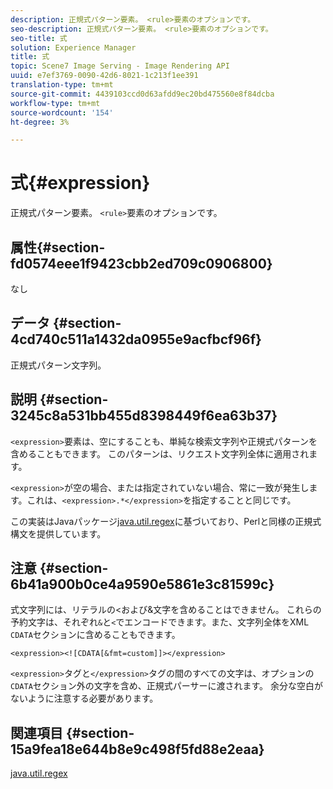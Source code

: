 ```yaml
---
description: 正規式パターン要素。 <rule>要素のオプションです。
seo-description: 正規式パターン要素。 <rule>要素のオプションです。
seo-title: 式
solution: Experience Manager
title: 式
topic: Scene7 Image Serving - Image Rendering API
uuid: e7ef3769-0090-42d6-8021-1c213f1ee391
translation-type: tm+mt
source-git-commit: 4439103ccd0d63afdd9ec20bd475560e8f84dcba
workflow-type: tm+mt
source-wordcount: '154'
ht-degree: 3%

---
```



# 式{#expression}

正規式パターン要素。 `<rule>`要素のオプションです。

## 属性{#section-fd0574eee1f9423cbb2ed709c0906800}

なし

## データ {#section-4cd740c511a1432da0955e9acfbcf96f}

正規式パターン文字列。

## 説明 {#section-3245c8a531bb455d8398449f6ea63b37}

`<expression>`要素は、空にすることも、単純な検索文字列や正規式パターンを含めることもできます。 このパターンは、リクエスト文字列全体に適用されます。

`<expression>`が空の場合、または指定されていない場合、常に一致が発生します。これは、`<expression>.*</expression>`を指定することと同じです。

この実装はJavaパッケージ[java.util.regex](../../../../../ir-api/material-cat/image-rendering-api-ref/c-ir-material-catalog/c-ir-rule-set-reference/r-ir-expression.md#reference-49867deecb58412bbdc2ced564bbea3e)に基づいており、Perlと同様の正規式構文を提供しています。

## 注意 {#section-6b41a900b0ce4a9590e5861e3c81599c}

式文字列には、リテラルの&lt;および&amp;文字を含めることはできません。 これらの予約文字は、それぞれ`&`と`<`でエンコードできます。また、文字列全体をXML `CDATA`セクションに含めることもできます。

`<expression><![CDATA[&fmt=custom]]></expression>`

`<expression>`タグと`</expression>`タグの間のすべての文字は、オプションの`CDATA`セクション外の文字を含め、正規式パーサーに渡されます。 余分な空白がないように注意する必要があります。

## 関連項目 {#section-15a9fea18e644b8e9c498f5fd88e2eaa}

[java.util.regex](https://www2.cs.duke.edu/csed/java/jdk1.4.2/docs/api/)
